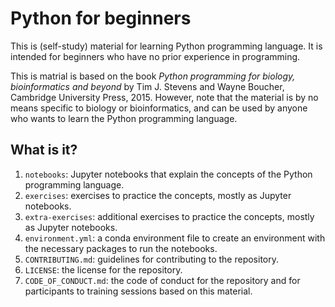 # Python for beginners

This is (self-study) material for learning Python programming language. It is
intended for beginners who have no prior experience in programming.

This is matrial is based on the book _Python programming for biology,
bioinformatics and beyond_ by Tim J. Stevens and Wayne Boucher, Cambridge
University Press, 2015.  However, note that the material is by no means
specific to biology or bioinformatics, and can be used by anyone who wants to
learn the Python programming language.


## What is it?

1. `notebooks`: Jupyter notebooks that explain the concepts of the Python
   programming language.
1. `exercises`: exercises to practice the concepts, mostly as Jupyter
   notebooks.
1. `extra-exercises`: additional exercises to practice the concepts, mostly as
   Jupyter notebooks.
1. `environment.yml`: a conda environment file to create an environment
   with the necessary packages to run the notebooks.
1. `CONTRIBUTING.md`: guidelines for contributing to the repository.
1. `LICENSE`: the license for the repository.
1. `CODE_OF_CONDUCT.md`: the code of conduct for the repository and for
   participants to training sessions based on this material.
